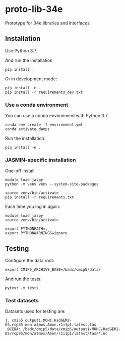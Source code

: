 # proto-lib-34e

Prototype for 34e libraries and interfaces

## Installation

Use Python 3.7.

And run the installation:

```
pip install .
```

Or in development mode:

```
pip install -e .
pip install -r requirements_dev.txt
```

### Use a conda environment

You can use a conda environment with Python 3.7.

```
conda env create -f environment.yml
conda activate daops
```

Run the installation:

```
pip install -e .
```

### JASMIN-specific installation

One-off install:

```
module load jaspy
python -m venv venv --system-site-packages

source venv/bin/activate
pip install -r requirements.txt
```

Each time you log in again:

```
module load jaspy
source venv/bin/activate

export PYTHONPATH=.
export PYTHONWARNINGS=ignore
```

## Testing

Configure the data root:
```
export CMIP5_ARCHIVE_BASE=/badc/cmip5/data/
```

And run the tests:
```
pytest -v tests
```

### Test datasets

Datasets used for testing are:

```
1. cmip5.output1.MOHC.HadGEM2-ES.rcp85.mon.atmos.Amon.r1i1p1.latest.tas
 @CEDA: /badc/cmip5/data/cmip5/output1/MOHC/HadGEM2-ES/rcp85/mon/atmos/Amon/r1i1p1/latest/tas/*.nc
```
